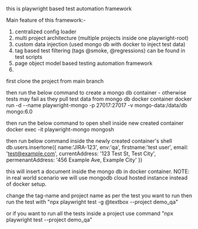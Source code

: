 this is playwright based test automation framework 

Main feature of this framework:- 
1. centralized config loader
2. multi project architecture (multiple projects inside one playwright-root)
3. custom data injection (used mongo db with docker to inject test data)
4. tag based test filtering (tags @smoke, @regressions) can be found in test scripts
5. page object model based testing automation framework
6. 



first clone the project from main branch 

then run the below command to create a mongo db container - otherwise tests may fail as they pull test data from mongo db docker container
docker run -d 
--name playwright-mongo 
-p 27017:27017 
-v mongo-data:/data/db 
mongo:6.0

then run the below command to open shell inside new created container 
docker exec -it playwright-mongo mongosh

then run below command inside the newly created container's shell 
db.users.insertone({
name:'JIRA-123',
env:'qa',
firstname:'test user',
email: 'test@example.com',
currentAddress: '123 Test St, Test City',
permenantAddress: '456 Example Ave, Example City'
})

this will insert a document inside the mongo db in docker container.
NOTE: in real world scenario we will use mongodb cloud hosted instance instead of docker setup.

change the tag-name and project name as per the test you want to run
then run the test with "npx playwright test -g @textbox --project demo_qa" 

or if you want to run all the tests inside a project use command "npx playwright test --project demo_qa"


